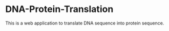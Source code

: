 # DNA-Protein-Translation
This is a web application to translate DNA sequence into protein sequence.
